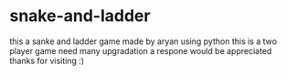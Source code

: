 # snake-and-ladder
this a sanke and ladder game made by aryan using python
this is a two player game
need many upgradation
a respone would be appreciated
thanks for visiting
:)
